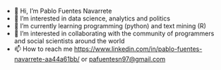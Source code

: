 - 👋 Hi, I’m Pablo Fuentes Navarrete
- 👀 I’m interested in data science, analytics and politics
- 🌱 I’m currently learning programming (python) and text mining (R)
- 💞️ I’m interested in collaborating with the community of programmers and social scientists around the world
- 📫 How to reach me https://www.linkedin.com/in/pablo-fuentes-navarrete-aa44a61bb/ or pafuentesn97@gmail.com

<!---
PabloFuentesN/PabloFuentesN is a ✨ special ✨ repository because its `README.md` (this file) appears on your GitHub profile.
You can click the Preview link to take a look at your changes.
--->
